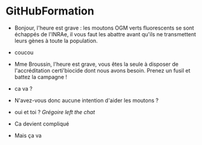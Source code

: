 # GitHubFormation

- Bonjour, l'heure est grave : les moutons OGM verts fluorescents se sont échappés de l'INRAe, il vous faut les abattre avant qu'ils ne transmettent leurs gènes à toute la population.   
- coucou
- Mme Broussin, l'heure est grave, vous êtes la seule à disposer de l'accréditation certi'biocide dont nous avons besoin. Prenez un fusil et battez la campagne !
- ca va ?
- N'avez-vous donc aucune intention d'aider les moutons ?
- oui et toi ?
*Grégoire left the chat*

- Ca devient compliqué
- Mais ça va 